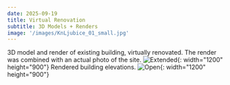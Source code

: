 ```yaml
---
date: 2025-09-19
title: Virtual Renovation
subtitle: 3D Models + Renders
image: '/images/KnLjubice_01_small.jpg'
---
```


3D model and render of existing building, virtually renovated. The render was combined with an actual photo of the site. 
![Extended](/images/KnLjubice_01_Comparison.jpg){: width="1200" height="900"}
Rendered building elevations.
![Open](/images/Rendered_elevations.jpg){: width="1200" height="900"}

